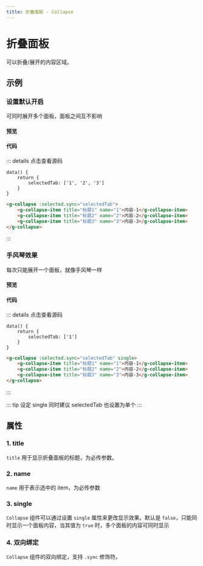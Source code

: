 ```yaml
---
title: 折叠面板 - Collapse
---
```


# 折叠面板

可以折叠/展开的内容区域。

## 示例

### 设置默认开启

可同时展开多个面板，面板之间互不影响

#### 预览

<ClientOnly>
<collapse-demo-1></collapse-demo-1>
</ClientOnly>

#### 代码
::: details 点击查看源码
```vue
data() {
    return {
        selectedTab: ['1', '2', '3']
    }
}
```

```html
<g-collapse :selected.sync="selectedTab">
    <g-collapse-item title="标题1" name="1">内容-1</g-collapse-item>
    <g-collapse-item title="标题2" name="2">内容-2</g-collapse-item>
    <g-collapse-item title="标题3" name="3">内容-3</g-collapse-item>
</g-collapse>
```
:::

### 手风琴效果

每次只能展开一个面板，就像手风琴一样

#### 预览

<ClientOnly>
<collapse-demo-2></collapse-demo-2>
</ClientOnly>

#### 代码
::: details 点击查看源码
```vue
data() {
    return {
        selectedTab: ['1']
    }
}
```

```html
<g-collapse :selected.sync="selectedTab" single>
    <g-collapse-item title="标题1" name="1">内容-1</g-collapse-item>
    <g-collapse-item title="标题2" name="2">内容-2</g-collapse-item>
    <g-collapse-item title="标题3" name="3">内容-3</g-collapse-item>
</g-collapse>
```
:::

::: tip
设定 single 同时建议 selectedTab 也设置为单个
:::

## 属性

### 1. title

`title` 用于显示折叠面板的标题，为必传参数。

### 2. name

`name` 用于表示选中的 item，为必传参数

### 3. single

`Collapse` 组件可以通过设置 `single` 属性来更改显示效果。默认是 `false`，只能同时显示一个面板内容，当其值为 `true` 时，多个面板的内容可同时显示

### 4. 双向绑定

`Collapse` 组件的双向绑定，支持 `.sync` 修饰符。